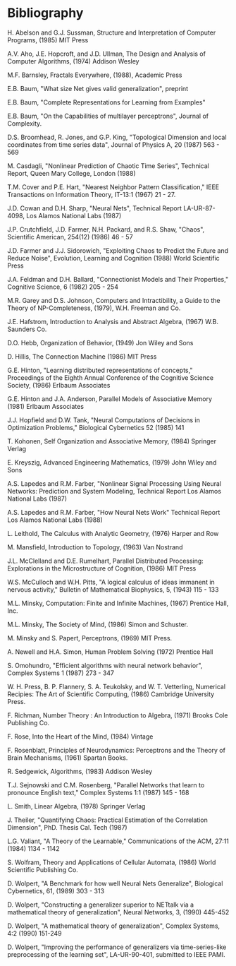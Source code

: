 # Bibliography

H. Abelson and G.J. Sussman, Structure and Interpretation of Computer
Programs, (1985) MIT Press

A.V. Aho, J.E. Hopcroft, and J.D. Ullman, The Design and Analysis of
Computer Algorithms, (1974) Addison Wesley

M.F. Barnsley, Fractals Everywhere, (1988), Academic Press

E.B. Baum, "What size Net gives valid generalization", preprint

E.B. Baum, "Complete Representations for Learning from Examples"

E.B. Baum, "On the Capabilities of multilayer perceptrons", Journal of
Complexity.

D.S. Broomhead, R. Jones, and G.P. King, "Topological Dimension and
local coordinates from time series data", Journal of Physics A, 20
(1987) 563 - 569

M. Casdagli, "Nonlinear Prediction of Chaotic Time Series", Technical
Report, Queen Mary College, London (1988)

T.M. Cover and P.E. Hart, "Nearest Neighbor Pattern Classification,"
IEEE Transactions on Information Theory, IT-13:1 (1967) 21 - 27.

J.D. Cowan and D.H. Sharp, "Neural Nets", Technical Report
LA-UR-87-4098, Los Alamos National Labs (1987)

J.P. Crutchfield, J.D. Farmer, N.H. Packard, and R.S. Shaw, "Chaos",
Scientific American, 254(12) (1986) 46 - 57

J.D. Farmer and J.J. Sidorowich, "Exploiting Chaos to Predict the Future
and Reduce Noise", Evolution, Learning and Cognition (1988) World
Scientific Press

J.A. Feldman and D.H. Ballard, "Connectionist Models and Their
Properties," Cognitive Science, 6 (1982) 205 - 254

M.R. Garey and D.S. Johnson, Computers and Intractibility, a Guide to
the Theory of NP-Completeness, (1979), W.H. Freeman and Co.

J.E. Hafstrom, Introduction to Analysis and Abstract Algebra, (1967)
W.B. Saunders Co.

D.O. Hebb, Organization of Behavior, (1949) Jon Wiley and Sons

D. Hillis, The Connection Machine (1986) MIT Press

G.E. Hinton, "Learning distributed representations of concepts,"
Proceedings of the Eighth Annual Conference of the Cognitive Science
Society, (1986) Erlbaum Associates

G.E. Hinton and J.A. Anderson, Parallel Models of Associative Memory
(1981) Erlbaum Associates

J.J. Hopfield and D.W. Tank, "Neural Computations of Decisions in
Optimization Problems," Biological Cybernetics 52 (1985) 141

T. Kohonen, Self Organization and Associative Memory, (1984) Springer
Verlag

E. Kreyszig, Advanced Engineering Mathematics, (1979) John Wiley and
Sons

A.S. Lapedes and R.M. Farber, "Nonlinear Signal Processing Using Neural
Networks: Prediction and System Modeling, Technical Report Los Alamos
National Labs (1987)

A.S. Lapedes and R.M. Farber, "How Neural Nets Work" Technical Report
Los Alamos National Labs (1988)

L. Leithold, The Calculus with Analytic Geometry, (1976) Harper and Row

M. Mansfield, Introduction to Topology, (1963) Van Nostrand

J.L. McClelland and D.E. Rumelhart, Parallel Distributed Processing:
Explorations in the Microstructure of Cognition, (1986) MIT Press

W.S. McCulloch and W.H. Pitts, "A logical calculus of ideas immanent in
nervous activity," Bulletin of Mathematical Biophysics, 5, (1943) 115 -
133

M.L. Minsky, Computation: Finite and Infinite Machines, (1967) Prentice
Hall, Inc.

M.L. Minsky, The Society of Mind, (1986) Simon and Schuster.

M. Minsky and S. Papert, Perceptrons, (1969) MIT Press.

A. Newell and H.A. Simon, Human Problem Solving (1972) Prentice Hall

S. Omohundro, "Efficient algorithms with neural network behavior",
Complex Systems 1 (1987) 273 - 347

W. H. Press, B. P. Flannery, S. A. Teukolsky, and W. T. Vetterling,
Numerical Recipies: The Art of Scientific Computing, (1986) Cambridge
University Press.

F. Richman, Number Theory : An Introduction to Algebra, (1971) Brooks
Cole Publishing Co.

F. Rose, Into the Heart of the Mind, (1984) Vintage

F. Rosenblatt, Principles of Neurodynamics: Perceptrons and the Theory
of Brain Mechanisms, (1961) Spartan Books.

R. Sedgewick, Algorithms, (1983) Addison Wesley

T.J. Sejnowski and C.M. Rosenberg, "Parallel Networks that learn to
pronounce English text," Complex Systems 1:1 (1987) 145 - 168

L. Smith, Linear Algebra, (1978) Springer Verlag

J. Theiler, "Quantifying Chaos: Practical Estimation of the Correlation
Dimension", PhD. Thesis Cal. Tech (1987)

L.G. Valiant, "A Theory of the Learnable," Communications of the ACM,
27:11 (1984) 1134 - 1142

S. Wolfram, Theory and Applications of Cellular Automata, (1986) World
Scientific Publishing Co.

D. Wolpert, "A Benchmark for how well Neural Nets Generalize",
Biological Cybernetics, 61, (1989) 303 - 313

D. Wolpert, "Constructing a generalizer superior to NETtalk via a
mathematical theory of generalization", Neural Networks, 3, (1990)
445-452

D. Wolpert, "A mathematical theory of generalization", Complex Systems,
4:2 (1990) 151-249

D. Wolpert, "Improving the performance of generalizers via
time-series-like preprocessing of the learning set", LA-UR-90-401,
submitted to IEEE PAMI.
